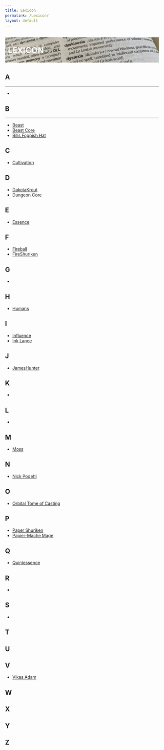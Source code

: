 ```yaml
---
title: Lexicon
permalink: /Lexicon/
layout: default
---
```

![lexicon](images/banners/lexicon.png)
---
## A
---
- 

## B
---
- [Beast](_Lexicon/Beast.md)
- [Beast Core](_Lexicon/BeastCore.md)
- [Bills Foppish Hat](_Lexicon/BillsFoppishHat.md)

## C
- [Cultivation](_Lexicon/Cultivation.md)

## D
- [DakotaKrout](_Lexicon/DakotaKrout.md)
- [Dungeon Core](_Lexicon/DungeonCore.md)

## E
- [Essence](_Lexicon/Essence.md)

## F
- [Fireball](_Lexicon/Fireball.md)
- [FireShuriken](_Lexicon/FireShuriken.md)

## G
- 

## H
- [Humans](_Lexicon/Humans.md)

## I
- [Influence](_Lexicon/Influence.md)
- [Ink Lance](_Lexicon/InkLance.md)

## J
- [JamesHunter](_Lexicon/JamesHunter.md)

## K
- 

## L
- 

## M
- [Moss](_Lexicon/Moss.md)

## N
- [Nick Podehl](_Lexicon/NickPodehl.md)

## O
- [Orbital Tome of Casting](_Lexicon/OrbitalTomeofCasting.md)

## P
- [Paper Shuriken](_Lexicon/PaperShuriken.md)
- [Papier-Mache Mage](_Lexicon/Papier-MacheMage.md)

## Q
- [Quintessence](_Lexicon/Essence.md)

## R
- 

## S
- 

## T

## U

## V
- [Vikas Adam](_Lexicon/VikasAdam.md)

## W

## X

## Y

## Z
